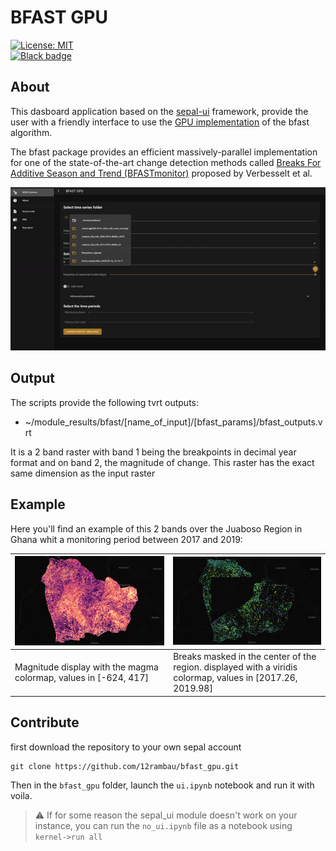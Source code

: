 # BFAST GPU  
[![License: MIT](https://img.shields.io/badge/License-MIT-yellow.svg)](https://opensource.org/licenses/MIT)  
[![Black badge](https://img.shields.io/badge/code%20style-black-000000.svg)](https://github.com/psf/black)
  
## About  
  
This dasboard application based on the [sepal-ui](https://sepal-ui.readthedocs.io/en/latest/) framework, provide the user with a friendly interface to use the [GPU implementation](https://github.com/diku-dk/bfast) of the bfast algorithm.

The bfast package provides an efficient massively-parallel implementation for one of the state-of-the-art change detection methods called [Breaks For Additive Season and Trend (BFASTmonitor)](http://bfast.r-forge.r-project.org) proposed by Verbesselt et al.

![demo](https://raw.githubusercontent.com/12rambau/bfast_gpu/master/utils/full_app.gif)

## Output

The scripts provide the following tvrt outputs:
- ~/module_results/bfast/[name_of_input]/[bfast_params]/bfast_outputs.vrt

It is a 2 band raster with band 1 being the breakpoints in decimal year format and on band 2, the magnitude of change. This raster has the exact same dimension as the input raster

## Example

Here you'll find an example of this 2 bands over the Juaboso Region in Ghana whit a monitoring period between 2017 and 2019:

| ![breaks](https://raw.githubusercontent.com/12rambau/bfast_gpu/master/utils/magnitude.png) | ![breaks](https://raw.githubusercontent.com/12rambau/bfast_gpu/master/utils/breaks.png)                    |
|--------------------------------------------------------------------------------------------|------------------------------------------------------------------------------------------------------------|
| Magnitude display with the magma colormap, values in [-624, 417]                           | Breaks masked in the center of the region. displayed with a viridis colormap, values in [2017.26, 2019.98] |
    
## Contribute

first download the repository to your own sepal account 

```
git clone https://github.com/12rambau/bfast_gpu.git
```

Then in the `bfast_gpu` folder, launch the `ui.ipynb` notebook and run it with voila.

> :warning: If for some reason the sepal_ui module doesn't work on your instance, you can run the `no_ui.ipynb` file as a notebook using `kernel->run all`
